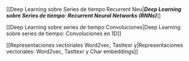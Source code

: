 [[Deep Learning sobre Series de tiempo Recurrent Neu|***Deep Learning sobre Series de tiempo: Recurrent Neural Networks (RNNs)***]]

[[Deep Learning sobre series de tiempo Convoluciones|Deep Learning sobre series de tiempo: Convoluciones en 1D]]

[[Representaciones vectoriales Word2vec, Tasttexr y|Representaciones vectoriales: Word2vec, Tasttexr y Char embeddings]]